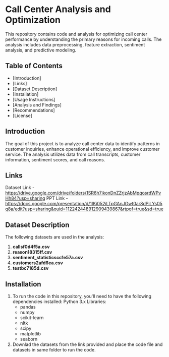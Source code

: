 # Call Center Analysis and Optimization

This repository contains code and analysis for optimizing call center performance by understanding the primary reasons for incoming calls. The analysis includes data preprocessing, feature extraction, sentiment analysis, and predictive modeling.

## Table of Contents

- [Introduction]
- [Links]
- [Dataset Description]
- [Installation]
- [Usage Instructions]
- [Analysis and Findings]
- [Recommendations]
- [License]

## Introduction

The goal of this project is to analyze call center data to identify patterns in customer inquiries, enhance operational efficiency, and improve customer service. The analysis utilizes data from call transcripts, customer information, sentiment scores, and call reasons.

## Links
Dataset Link - https://drive.google.com/drive/folders/1SR6h7ikonDnZZrjzAbMpqosrdWPvHh84?usp=sharing
PPT Link - https://docs.google.com/presentation/d/1IKi052iLTpGAnJGwt0ar8dPiLYs05q8a/edit?usp=sharing&ouid=112242448912909439867&rtpof=true&sd=true

## Dataset Description

The following datasets are used in the analysis:

1. **callsf0d4f5a.csv**
2. **reason18315ff.csv**
3. **sentiment_statisticscc1e57a.csv**
4. **customers2afd6ea.csv**
5. **testbc7185d.csv**

## Installation

1. To run the code in this repository, you'll need to have the following dependencies installed:
    Python 3.x
    Libraries:
      - pandas
      - numpy
      - scikit-learn
      - nltk
      - scipy
      - matplotlib
      - seaborn
2. Downlad the datasets from the link provided and place the code file and datasets in same folder to run the code.

